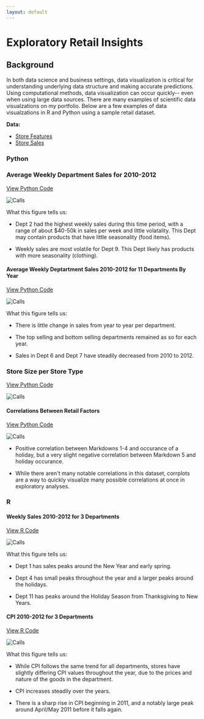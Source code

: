 ```yaml
---
layout: default
---
```


# Exploratory Retail Insights

## Background

In both data science and business settings, data visualization is critical for understanding underlying data structure and making accurate predictions. Using computational methods, data visualization can occur quickly-- even when using large data sources. There are many examples of scientific data visualzations on my portfolio. Below are a few examples of data visualzations in R and Python using a sample retail dataset.

**Data:** 
* [Store Features](./shopping/features-data-set.csv)
* [Store Sales](./shopping/sales-data-set.csv)

### Python

### Average Weekly Department Sales for 2010-2012

[View Python Code](https://github.com/sstockard/sstockard.github.io/blob/master/shopping/sales2.py)

![Calls](shopping/sales.png "Calls")

What this figure tells us: 

* Dept 2 had the highest weekly sales during this time period, with a range of about $40-50k in sales per week and little volatality. This Dept may contain products that have little seasonality (food items).

* Weekly sales are most volatile for Dept 9. This Dept likely has products with more seasonality (clothing). 

#### Average Weekly Deptartment Sales 2010-2012 for 11 Departments By Year
[View Python Code](https://github.com/sstockard/sstockard.github.io/blob/master/shopping/barchart.py)

![Calls](shopping/11depts.png "Calls")

What this figure tells us: 

* There is little change in sales from year to year per department.

* The top selling and bottom selling departments remained as so for each year.

* Sales in Dept 6 and Dept 7 have steadily decreased from 2010 to 2012.

### Store Size per Store Type

[View Python Code](https://github.com/sstockard/sstockard.github.io/blob/master/shopping/size.py)

![Calls](shopping/size.png "Calls")

     
#### Correlations Between Retail Factors
[View Python Code](https://github.com/sstockard/sstockard.github.io/blob/master/shopping/corrplot.py)

![Calls](shopping/corplot.png "Calls")

* Positive correlation between Markdowns 1-4 and occurance of a holiday, but a very slight negative correlation between Markdown 5 and holiday occurance.

* While there aren't many notable correlations in this dataset, corrplots are a way to quickly visualize many possible correlations at once in exploratory analyses.

### R

#### Weekly Sales 2010-2012 for 3 Departments
[View R Code](https://github.com/sstockard/sstockard.github.io/blob/master/shopping/weeklysales.R)

![Calls](shopping/yearlysales.png "Calls")

What this figure tells us: 

* Dept 1 has sales peaks around the New Year and early spring.

* Dept 4 has small peaks throughout the year and a larger peaks around the holidays.

* Dept 11 has peaks around the Holiday Season from Thanksgiving to New Years.

#### CPI 2010-2012 for 3 Departments
[View R Code](https://github.com/sstockard/sstockard.github.io/blob/master/shopping/cpi.R)

![Calls](shopping/cpi.png "Calls")

What this figure tells us: 

* While CPI follows the same trend for all departments, stores have slightly differing CPI values throughout the year, due to the prices and nature of the goods in the department.

* CPI increases steadily over the years.

* There is a sharp rise in CPI beginning in 2011, and a notably large peak around April/May 2011 before it falls again.
